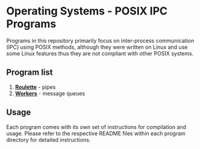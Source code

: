 # Operating Systems - POSIX IPC Programs
Programs in this repository primarily focus on inter-process communication (IPC) using POSIX methods, although they were written on Linux and use some Linux features thus they are not compliant with other POSIX systems. 

## Program list
1. **[Roulette](https://github.com/Finger2003/SOP/tree/main/Roulette)**  - pipes
2. **[Workers](https://github.com/Finger2003/SOP/tree/main/Workers)**    - message queues

## Usage
Each program comes with its own set of instructions for compilation and usage. Please refer to the respective README files within each program directory for detailed instructions.
